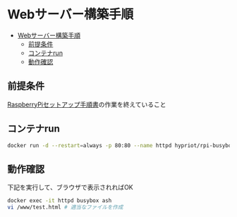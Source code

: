 # Webサーバー構築手順

- [Webサーバー構築手順](#web%E3%82%B5%E3%83%BC%E3%83%90%E3%83%BC%E6%A7%8B%E7%AF%89%E6%89%8B%E9%A0%86)
	- [前提条件](#%E5%89%8D%E6%8F%90%E6%9D%A1%E4%BB%B6)
	- [コンテナrun](#%E3%82%B3%E3%83%B3%E3%83%86%E3%83%8Arun)
	- [動作確認](#%E5%8B%95%E4%BD%9C%E7%A2%BA%E8%AA%8D)

## 前提条件

[RaspberryPiセットアップ手順書](https://github.com/pon3939/Manual/blob/master/RaspberryPi/初期設定/RaspberryPiセットアップ手順書.md)の作業を終えていること

## コンテナrun

```bash
docker run -d --restart=always -p 80:80 --name httpd hypriot/rpi-busybox-httpd
```

## 動作確認

下記を実行して、ブラウザで表示されればOK

```bash
docker exec -it httpd busybox ash
vi /www/test.html # 適当なファイルを作成
```
